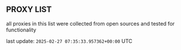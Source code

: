 ## PROXY LIST

all proxies in this list were collected from open sources and tested for functionality

last update: `2025-02-27 07:35:33.957362+00:00` UTC